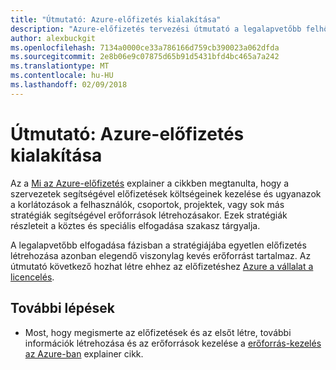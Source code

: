 ```yaml
---
title: "Útmutató: Azure-előfizetés kialakítása"
description: "Azure-előfizetés tervezési útmutató a legalapvetőbb felhő bevezetési stratégia részeként"
author: alexbuckgit
ms.openlocfilehash: 7134a0000ce33a786166d759cb390023a062dfda
ms.sourcegitcommit: 2e8b06e9c07875d65b91d5431bfd4bc465a7a242
ms.translationtype: MT
ms.contentlocale: hu-HU
ms.lasthandoff: 02/09/2018
---
```

# <a name="guidance-azure-subscription-design"></a>Útmutató: Azure-előfizetés kialakítása 

Az a [Mi az Azure-előfizetés](subscription-explainer.md) explainer a cikkben megtanulta, hogy a szervezetek segítségével előfizetések költségeinek kezelése és ugyanazok a korlátozások a felhasználók, csoportok, projektek, vagy sok más stratégiák segítségével erőforrások létrehozásakor. Ezek stratégiák részleteit a köztes és speciális elfogadása szakasz tárgyalja.

A legalapvetőbb elfogadása fázisban a stratégiájába egyetlen előfizetés létrehozása azonban elegendő viszonylag kevés erőforrást tartalmaz. Az útmutató következő hozhat létre ehhez az előfizetéshez [Azure a vállalat a licencelés][azure-enterprise-licensing].

## <a name="next-steps"></a>További lépések

* Most, hogy megismerte az előfizetések és az elsőt létre, további információk létrehozása és az erőforrások kezelése a [erőforrás-kezelés az Azure-ban](resource-manager-explainer.md) explainer cikk.

[azure-enterprise-licensing]: https://azure.microsoft.com/pricing/enterprise-agreement
